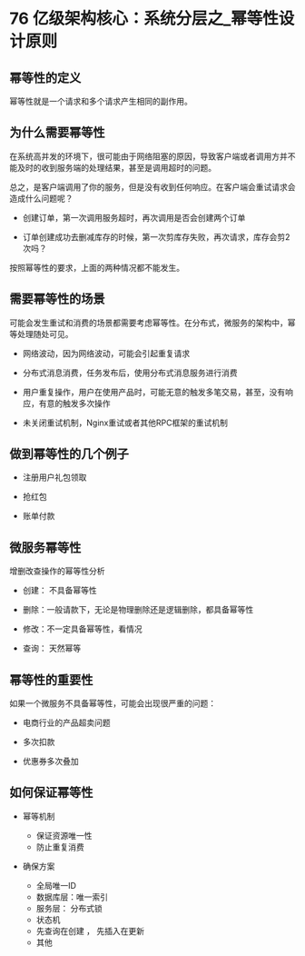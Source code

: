 # 76 亿级架构核心：系统分层之_幂等性设计原则




## 幂等性的定义


幂等性就是一个请求和多个请求产生相同的副作用。


## 为什么需要幂等性


在系统高并发的环境下，很可能由于网络阻塞的原因，导致客户端或者调用方并不能及时的收到服务端的处理结果，甚至是调用超时的问题。

总之，是客户端调用了你的服务，但是没有收到任何响应。在客户端会重试请求会造成什么问题呢？


- 创建订单，第一次调用服务超时，再次调用是否会创建两个订单

- 订单创建成功去删减库存的时候，第一次剪库存失败，再次请求，库存会剪2次吗？

按照幂等性的要求，上面的两种情况都不能发生。


## 需要幂等性的场景


可能会发生重试和消费的场景都需要考虑幂等性。在分布式，微服务的架构中，幂等处理随处可见。

- 网络波动，因为网络波动，可能会引起重复请求

- 分布式消息消费，任务发布后，使用分布式消息服务进行消费

- 用户重复操作，用户在使用产品时，可能无意的触发多笔交易，甚至，没有响应，有意的触发多次操作

- 未关闭重试机制，Nginx重试或者其他RPC框架的重试机制


## 做到幂等性的几个例子

- 注册用户礼包领取

- 抢红包

- 账单付款


## 微服务幂等性

增删改查操作的幂等性分析

- 创建： 不具备幂等性

- 删除：一般请款下，无论是物理删除还是逻辑删除，都具备幂等性

- 修改：不一定具备幂等性，看情况

- 查询： 天然幂等



## 幂等性的重要性

如果一个微服务不具备幂等性，可能会出现很严重的问题：

- 电商行业的产品超卖问题

- 多次扣款

- 优惠券多次叠加



## 如何保证幂等性

- 幂等机制
	- 保证资源唯一性
	- 防止重复消费


- 确保方案
	- 全局唯一ID
	- 数据库层：唯一索引
	- 服务层： 分布式锁
	- 状态机
	- 先查询在创建 ， 先插入在更新	
	- 其他













